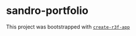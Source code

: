 # sandro-portfolio

This project was bootstrapped with [`create-r3f-app`](https://github.com/utsuboco/create-r3f-app)